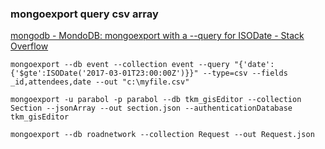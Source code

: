 ### mongoexport query csv array


[mongodb - MondoDB: mongoexport with a --query for ISODate - Stack Overflow](https://stackoverflow.com/questions/41809568/mondodb-mongoexport-with-a-query-for-isodate)




```shell
mongoexport --db event --collection event --query "{'date':{'$gte':ISODate('2017-03-01T23:00:00Z')}}" --type=csv --fields _id,attendees,date --out "c:\myfile.csv"

mongoexport -u parabol -p parabol --db tkm_gisEditor --collection Section --jsonArray --out section.json --authenticationDatabase tkm_gisEditor

mongoexport --db roadnetwork --collection Request --out Request.json
```
